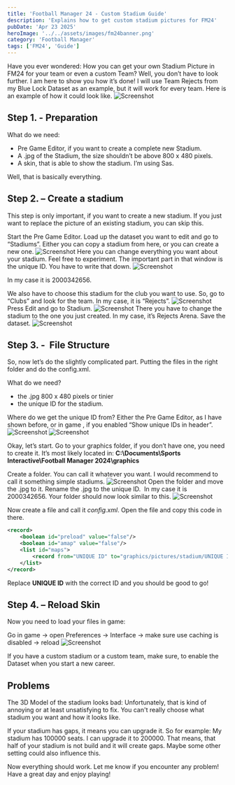 ```yaml
---
title: 'Football Manager 24 - Custom Stadium Guide'
description: 'Explains how to get custom stadium pictures for FM24'
pubDate: 'Apr 23 2025'
heroImage: '../../assets/images/fm24banner.png'
category: 'Football Manager'
tags: ['FM24', 'Guide']
---
```


Have you ever wondered: How you can get your own Stadium Picture in FM24 for your team or even a custom Team? Well, you don’t have to look further. I am here to show you how it’s done! I will use Team Rejects from my Blue Lock Dataset as an example, but it will work for every team.
Here is an example of how it could look like.
![Screenshot](../../assets/images/fm24stadiumguide/stadiumguide1.png)

## Step 1. - Preparation

What do we need:

- Pre Game Editor, if you want to create a complete new Stadium.
- A .jpg of the Stadium, the size shouldn’t be above 800 x 480 pixels.
- A skin, that is able to show the stadium. I’m using Sas.

Well, that is basically everything.

## Step 2. – Create a stadium

This step is only important, if you want to create a new stadium. If you just want to replace the picture of an existing stadium, you can skip this.

Start the Pre Game Editor. Load up the dataset you want to edit and go to “Stadiums”. Either you can copy a stadium from here, or you can create a new one. ![Screenshot](../../assets/images/fm24stadiumguide/stadiumguide2.png)
Here you can change everything you want about your stadium. Feel free to experiment. The important part in that window is the unique ID. You have to write that down. ![Screenshot](../../assets/images/fm24stadiumguide/stadiumguide3.png)

In my case it is 2000342656.

We also have to choose this stadium for the club you want to use.
So, go to “Clubs” and look for the team. In my case, it is “Rejects”. ![Screenshot ](../../assets/images/fm24stadiumguide/stadiumguide4.png)
Press Edit and go to Stadium. ![Screenshot](../../assets/images/fm24stadiumguide/stadiumguide5.png) There you have to change the stadium to the one you just created. In my case, it’s Rejects Arena.
Save the dataset.
![Screenshot](../../assets/images/fm24stadiumguide/stadiumguide6.png)

## Step 3. -  File Structure

So, now let’s do the slightly complicated part. Putting the files in the right folder and do the config.xml.

What do we need?

- the .jpg 800 x 480 pixels or tinier
- the unique ID for the stadium.

Where do we get the unique ID from?
Either the Pre Game Editor, as I have shown before, or in game , if you enabled “Show unique IDs in header”. ![Screenshot](../../assets/images/fm24stadiumguide/stadiumguide7.png) ![Screenshot](../../assets/images/fm24stadiumguide/stadiumguide8.png)

Okay, let’s start.
Go to your graphics folder, if you don’t have one, you need to create it. It’s most likely located in:
**C:\Documents\Sports Interactive\Football Manager 2024\graphics**

Create a folder. You can call it whatever you want. I would recommend to call it something simple stadiums. ![Screenshot](../../assets/images/fm24stadiumguide/stadiumguide9.png)
Open the folder and move the .jpg to it. Rename the .jpg to the unique ID.  In my case it is 2000342656. Your folder should now look similar to this. ![Screenshot](../../assets/images/fm24stadiumguide/stadiumguide10.png)

Now create a file and call it _config.xml_.
Open the file and copy this code in there.

```xml
<record>
    <boolean id="preload" value="false"/>
    <boolean id="amap" value="false"/>
    <list id="maps">
        <record from="UNIQUE ID" to="graphics/pictures/stadium/UNIQUE ID/stadium"/>  
    </list>
</record>
```

Replace **UNIQUE ID** with the correct ID and you should be good to go!

## Step 4. – Reload Skin

Now you need to load your files in game:

Go in game -> open Preferences -> Interface -> make sure use caching is disabled -> reload
![Screenshot](../../assets/images/fm24stadiumguide/stadiumguide11.png)

If you have a custom stadium or a custom team, make sure, to enable the Dataset when you start a new career.  

## Problems

The 3D Model of the stadium looks bad: Unfortunately, that is kind of annoying or at least unsatisfying to fix. You can't really choose what stadium you want and how it looks like.

If your stadium has gaps, it means you can upgrade it. So for example:
My stadium has 100000 seats. I can upgrade it to 200000. That means, that half of your stadium is not build and it will create gaps. Maybe some other setting could also influence this.

Now everything should work. Let me know if you encounter any problem! Have a great day and enjoy playing!
